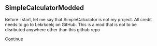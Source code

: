 ## SimpleCalculatorModded

Before I start, let me say that SimpleCalculator is not my project. All credit needs to go to Lekrkoekj on GitHub. This is a mod that is not to be disributed anywhere other than this github repo


<a href="https://bluekoekj.github.io/simplecalculatormodded/main.html">Continue
